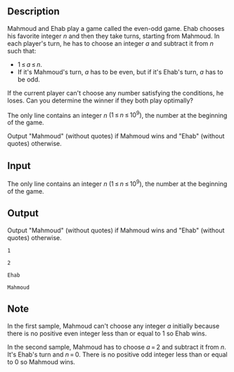 ## Description

<div><p>Mahmoud and Ehab play a game called the even-odd game. Ehab chooses his favorite integer <span class="tex-span"><i>n</i></span> and then they take turns, starting from Mahmoud. In each player's turn, he has to choose an integer <span class="tex-span"><i>a</i></span> and subtract it from <span class="tex-span"><i>n</i></span> such that:</p><ul> <li> <span class="tex-span">1 ≤ <i>a</i> ≤ <i>n</i></span>. </li><li> If it's Mahmoud's turn, <span class="tex-span"><i>a</i></span> has to be even, but if it's Ehab's turn, <span class="tex-span"><i>a</i></span> has to be odd. </li></ul><p>If the current player can't choose any number satisfying the conditions, he loses. Can you determine the winner if they both play optimally?</p></div><div class="input-specification"><p>The only line contains an integer <span class="tex-span"><i>n</i></span> <span class="tex-span">(1 ≤ <i>n</i> ≤ 10<sup class="upper-index">9</sup>)</span>, the number at the beginning of the game.</p></div><div class="output-specification"><p>Output "<span class="tex-font-style-tt">Mahmoud</span>" (without quotes) if Mahmoud wins and "<span class="tex-font-style-tt">Ehab</span>" (without quotes) otherwise.</p></div>

## Input

<p>The only line contains an integer <span class="tex-span"><i>n</i></span> <span class="tex-span">(1 ≤ <i>n</i> ≤ 10<sup class="upper-index">9</sup>)</span>, the number at the beginning of the game.</p>

## Output

<p>Output "<span class="tex-font-style-tt">Mahmoud</span>" (without quotes) if Mahmoud wins and "<span class="tex-font-style-tt">Ehab</span>" (without quotes) otherwise.</p>





```input1
1

```




```input2
2

```




```output1
Ehab
```




```output2
Mahmoud
```



## Note

<p>In the first sample, Mahmoud can't choose any integer <span class="tex-span"><i>a</i></span> initially because there is no positive even integer less than or equal to <span class="tex-span">1</span> so Ehab wins.</p><p>In the second sample, Mahmoud has to choose <span class="tex-span"><i>a</i> = 2</span> and subtract it from <span class="tex-span"><i>n</i></span>. It's Ehab's turn and <span class="tex-span"><i>n</i> = 0</span>. There is no positive odd integer less than or equal to <span class="tex-span">0</span> so Mahmoud wins.</p>
